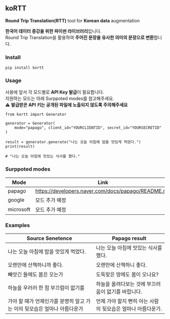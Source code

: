 ## koRTT
**Round Trip Translation(RTT)** tool for **Korean data** augmentation

**한국어 데이터 증강을 위한 파이썬 라이브러리**입니다.  
Round Trip Translation을 활용하여 **주어진 문장을 유사한 의미의 문장으로 변환**합니다.

### Install 
```
pip install kortt
```

### Usage
사용에 앞서 각 모드별로 **API Key 발급**이 필요합니다.  
지원하는 모드는 아래 Surppoted modes를 참고해주세요.  
⚠️  **발급받은 API 키는 공개된 파일에 노출되지 않도록 주의해주세요**

```
from kortt import Generator

generator = Generator(
    mode="papago", client_id="YOURCLIENTID", secret_id="YOURSECRETID"
)

result = generator.generate("나는 오늘 아침에 밥을 맛있게 먹었다.")
print(result)

# "나는 오늘 아침에 맛있는 식사를 했다."
```

### Surppoted modes
|Mode|Link|
|---|---|
|papago|https://developers.naver.com/docs/papago/README.md|
|google|모드 추가 예정|
|microsoft|모드 추가 예정|

### Examples
|Source Senetence|Papago result|
|---|-------|
|나는 오늘 아침에 밥을 맛있게 먹었다.|나는 오늘 아침에 맛있는 식사를 했다.|
|오랜만에 산책하니까 좋다.|오랜만에 산책하니 좋다.|
|빼앗긴 들에도 봄은 오는가|도둑맞은 땅에도 봄이 오나요?|
|하늘을 우러러 한 점 부끄럼이 없기를|하늘을 올려다보는 것에 부끄러움이 없기를 바랍니다.|
|가야 할 때가 언제인가를 분명히 알고 가는 이의 뒷모습은 얼마나 아름다운가|언제 가야 할지 뻔히 아는 사람의 뒷모습은 얼마나 아름다운가.|

